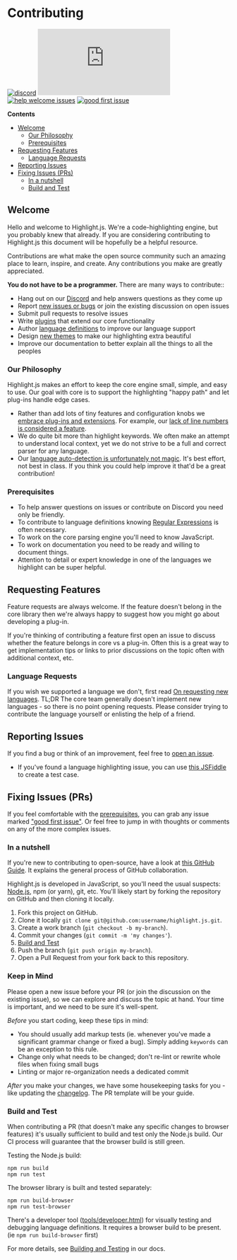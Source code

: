 # Contributing

[![discord](https://badgen.net/badge/icon/discord?icon=discord&label&color=pink)](https://discord.gg/M24EbU7ja9)
[![open issues](https://badgen.net/github/open-issues/highlightjs/highlight.js?label=issues)](https://github.com/highlightjs/highlight.js/issues)
[![help welcome issues](https://badgen.net/github/label-issues/highlightjs/highlight.js/help%20welcome/open)](https://github.com/highlightjs/highlight.js/issues?q=is%3Aopen+is%3Aissue+label%3A%22help+welcome%22)
[![good first issue](https://badgen.net/github/label-issues/highlightjs/highlight.js/good%20first%20issue/open)](https://github.com/highlightjs/highlight.js/issues?q=is%3Aopen+is%3Aissue+label%3A%22beginner+friendly%22)

**Contents**

- [Welcome](#welcome)
  - [Our Philosophy](#our-philosophy)
  - [Prerequisites](#prerequisites)
- [Requesting Features](#requesting-features)
  - [Language Requests](#language-requests)
- [Reporting Issues](#reporting-issues)
- [Fixing Issues (PRs)](#fixing-issues-prs)
  - [In a nutshell](#in-a-nutshell)
  - [Build and Test](#build-and-test)


## Welcome

Hello and welcome to Highlight.js. We're a code-highlighting engine, but you probably knew that already. If you are considering contributing to Highlight.js this document will be hopefully be a helpful resource.

Contributions are what make the open source community such an amazing place to learn, inspire, and create. Any contributions you make are greatly appreciated.

**You do not have to be a programmer.** There are many ways to contribute::

- Hang out on our [Discord](https://discord.gg/M24EbU7ja9) and help answers questions as they come up
- Report [new issues or bugs](https://github.com/highlightjs/highlight.js/issues/new/choose) or join the existing discussion on open issues
- Submit pull requests to resolve issues
- Write [plugins](https://highlightjs.readthedocs.io/en/latest/plugin-api.html) that extend our core functionality
- Author [language definitions](https://github.com/highlightjs/highlight.js/blob/master/extra/3RD_PARTY_QUICK_START.md) to improve our language support
- Design [new themes](https://highlightjs.readthedocs.io/en/latest/theme-guide.html) to make our highlighting extra beautiful
- Improve our documentation to better explain all the things to all the peoples

### Our Philosophy

Highlight.js makes an effort to keep the core engine small, simple, and easy to use.  Our goal with core is to support the highlighting "happy path" and let plug-ins handle edge cases.

- Rather than add lots of tiny features and configuration knobs we [embrace plug-ins and extensions](https://github.com/highlightjs/highlight.js/issues/2225). For example, our [lack of line numbers is considered a feature](https://highlightjs.readthedocs.io/en/latest/line-numbers.html).
- We do quite bit more than highlight keywords. We often make an attempt to understand local context, yet we do not strive to be a full and correct parser for any language.
- Our [language auto-detection is unfortunately not magic](https://github.com/highlightjs/highlight.js/issues/1213). It's best effort, not best in class. If you think you could help improve it that'd be a great contribution!

### Prerequisites

- To help answer questions on issues or contribute on Discord you need only be friendly.
- To contribute to language definitions knowing [Regular Expressions](https://www.regular-expressions.info) is often necessary.
- To work on the core parsing engine you'll need to know JavaScript.
- To work on documentation you need to be ready and willing to document things.
- Attention to detail or expert knowledge in one of the languages we highlight can be super helpful.


## Requesting Features

Feature requests are always welcome.  If the feature doesn't belong in the core library then we're always happy to suggest how you might go about developing a plug-in.

If you're thinking of contributing a feature first open an issue to discuss whether the feature belongs in core vs a plug-in.  Often this is a great way to get implementation tips or links to prior discussions on the topic often with additional context, etc.


### Language Requests

If you wish we supported a language we don't, first read [On requesting new languages](https://highlightjs.readthedocs.io/en/latest/language-requests.html).  TL;DR The core team generally doesn't implement new languages - so there is no point opening requests.  Please consider trying to contribute the language yourself or enlisting the help of a friend.


## Reporting Issues

If you find a bug or think of an improvement, feel free to [open an issue](https://github.com/highlightjs/highlight.js/issues/new/choose).
- If you've found a language highlighting issue, you can use [this JSFiddle](https://jsfiddle.net/ajoshguy/cjhvre2k/) to create a test case.


## Fixing Issues (PRs)


If you feel comfortable with the [prerequisites](#prerequisites), you can grab any issue marked ["good first issue"](https://github.com/highlightjs/highlight.js/issues?q=is%3Aissue+is%3Aopen+label%3A%22good+first+issue%22). Or feel free to jump in with thoughts or comments on any of the more complex issues.

### In a nutshell

If you're new to contributing to open-source, have a look at [this GitHub Guide](https://guides.github.com/activities/forking). It explains the general process of GitHub collaboration.

Highlight.js is developed in JavaScript, so you'll need the usual suspects: [Node.js](https://nodejs.dev/download/), npm (or yarn), git, etc.  You'll likely start by forking the repository on GitHub and then cloning it locally.

1. Fork this project on GitHub.
2. Clone it locally `git clone git@github.com:username/highlight.js.git`.
3. Create a work branch (`git checkout -b my-branch`).
4. Commit your changes (`git commit -m 'my changes'`).
5. [Build and Test](#build-and-test)
6. Push the branch (`git push origin my-branch`).
7. Open a Pull Request from your fork back to this repository.


### Keep in Mind <!-- omit in toc -->

Please open a new issue before your PR (or join the discussion on the existing issue), so we can explore and discuss the topic at hand. Your time is important, and we need to be sure it's well-spent.

*Before* you start coding, keep these tips in mind:

- You should usually add markup tests (ie. whenever you've made a significant grammar change or fixed a bug). Simply adding `keywords` can be an exception to this rule.
- Change only what needs to be changed; don't re-lint or rewrite whole files when fixing small bugs
- Linting or major re-organization needs a dedicated commit

*After* you make your changes, we have some housekeeping tasks for you - like updating the [changelog](https://github.com/highlightjs/highlight.js/blob/main/CHANGES.md). The PR template will be your guide.


### Build and Test

When contributing a PR (that doesn't make any specific changes to browser features) it's usually sufficient to build and test only the Node.js build.  Our CI process will guarantee that the browser build is still green.

Testing the Node.js build:

```console
npm run build
npm run test
```

The browser library is built and tested separately:

```console
npm run build-browser
npm run test-browser
```

There's a developer tool ([tools/developer.html](https://github.com/highlightjs/highlight.js/blob/master/tools/developer.html)) for visually testing and debugging language definitions. It requires a browser build to be present. (ie `npm run build-browser` first)

For more details, see [Building and Testing](https://highlightjs.readthedocs.io/en/latest/building-testing.html) in our docs.

